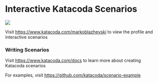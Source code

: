 # Interactive Katacoda Scenarios

[![](http://shields.katacoda.com/katacoda/markoblazhevski/count.svg)](https://www.katacoda.com/markoblazhevski "Get your profile on Katacoda.com")

Visit https://www.katacoda.com/markoblazhevski to view the profile and interactive scenarios

### Writing Scenarios
Visit https://www.katacoda.com/docs to learn more about creating Katacoda scenarios

For examples, visit https://github.com/katacoda/scenario-example
